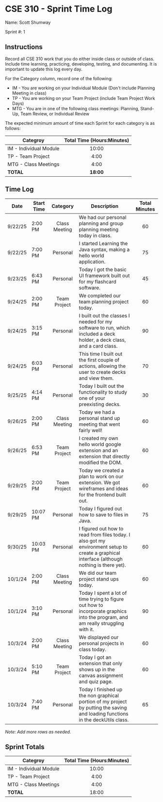 # CSE 310 - Sprint Time Log

Name: Scott Shumway

Sprint #: 1

## Instructions

Record all CSE 310 work that you do either inside class or outside of class.  Include time learning, practicing, developing, testing, and documenting.  It is important to update this log every day.

For the Category column, record one of the following:
* IM - You are working on your Individual Module (Don't include Planning Meeting in class)
* TP - You are working on your Team Project (include Team Project Work Days)
* MTG - You are in one of the following class meetings: Planning, Stand-Up, Team Review, or Individual Review

The expected minimum amount of time each Sprint for each category is as follows:

|Categroy                       |Total Time (Hours:Minutes)|
|-------------------------------|:------------------------:|
|IM - Individual Module         |          10:00           |
|TP - Team Project              |           4:00           |
|MTG - Class Meetings           |           4:00           |
|**TOTAL**                      |        **18:00**         |

## Time Log

| Date    | Start Time |   Category   | Description                                                                                                                                  | Total Minutes |
|---------|------------|:------------:|----------------------------------------------------------------------------------------------------------------------------------------------|:-------------:|
| 9/22/25 | 2:00 PM    | Class Meeting | We had our personal planning and group planning meeting today in class.                                                                      |      60       |
| 9/22/25 | 7:00 PM    |   Personal   | I started Learning the Java syntax, making a hello world application.                                                                        |      75       |
| 9/23/25 | 6:43 PM    |   Personal   | Today I got the basic UI framework built out for my flashcard software.                                                                      |      45       |
| 9/24/25 | 2:00 PM    | Team Project | We completed our team planning project today.                                                                                                |      60       |
| 9/24/25 | 3:15 PM    |   Personal   | I built out the classes I needed for my software to run, which included a deck holder, a deck class, and a card class.                       |      90       |
| 9/24/25 | 6:03 PM    |   Personal   | This time I built out the first couple of actions, allowing the user to create decks and view them.                                          |      70       |
| 9/25/25 | 4:14 PM    |   Personal   | Today I built out the functionality to study one of your preexisting decks.                                                                  |      30       |
| 9/26/25 | 2:00 PM    | Class Meeting | Today we had a personal stand up meeting that went fairly well!                                                                              |      60       |
| 9/26/25 | 6:53 PM    | Team Project | I created my own hello world google extension and an extension that directly modified the DOM.                                               |      60       |
| 9/29/25 | 2:00 PM    | Team Project | Today we created a plan to work on our extension. We got wireframes and ideas for the frontend built out.                                    |      60       |
| 9/29/25 | 10:07 PM   |   Personal   | Today I figured out how to save to files in Java.                                                                                            |      75       |
| 9/30/25 | 10:03 PM   |   Personal   | I figured out how to read from files today. I also got my environment setup to create a graphical interface (although nothing is there yet). |      60       |
| 10/1/24 | 2:00 PM    | Class Meeting | We did our team project stand ups today.                                                                                                     |      60       |
| 10/1/24 | 3:10 PM    |   Personal   | Today I spent a lot of time trying to figure out how to incorporate graphics into the program, and am really struggling with it.             |      90       |
| 10/3/24 | 2:00 PM    | Class Meeting | We displayed our personal projects in class today.                                                                                           |      60       |
| 10/3/24 | 5:10 PM    | Team Project | Today I got an extension that only shows up in the canvas assignment and quiz page.                                                          |      60       |
| 10/3/24 | 7:40 PM    |   Personal   | Today I finished up the non graphical portion of my project by putting the saving and loading functions in the deckUtils class.              |      65       |

_Note: Add more rows as needed._

## Sprint Totals

|Categroy                       | Total Time (Hours:Minutes) |
|-------------------------------|:--------------------------:|
|IM - Individual Module         |           10:00            |
|TP - Team Project              |            4:00            |
|MTG - Class Meetings           |            4:00            |
|**TOTAL**                      |           18:00            |